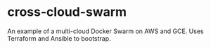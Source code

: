 # cross-cloud-swarm
An example of a multi-cloud Docker Swarm on AWS and GCE. Uses Terraform and Ansible to bootstrap.
